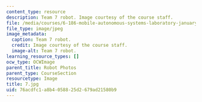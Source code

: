 ```yaml
---
content_type: resource
description: Team 7 robot. Image courtesy of the course staff.
file: /media/courses/6-186-mobile-autonomous-systems-laboratory-january-iap-2005/76acdfc1a8b4058825d2679ad21580b9_7.jpg
file_type: image/jpeg
image_metadata:
  caption: Team 7 robot.
  credit: Image courtesy of the course staff.
  image-alt: Team 7 robot.
learning_resource_types: []
ocw_type: OCWImage
parent_title: Robot Photos
parent_type: CourseSection
resourcetype: Image
title: 7.jpg
uid: 76acdfc1-a8b4-0588-25d2-679ad21580b9
---
```

